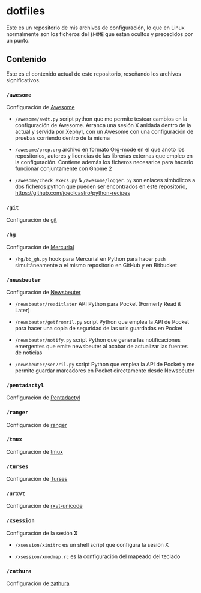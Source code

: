 # dotfiles

Este es un repositorio de mis archivos de configuración, lo que en Linux
normalmente son los ficheros del `$HOME` que están ocultos y precedidos por un
punto.

## Contenido

Este es el contenido actual de este repositorio, reseñando los archivos
significativos.

### `/awesome`

Configuración de [Awesome](http://awesome.naquadah.org/)

+ `/awesome/awdt.py` script python que me permite testear cambios en la
  configuración de Awesome. Arranca una sesión X anidada dentro de la actual y
  servida por Xephyr, con un Awesome con una configuración de pruebas corriendo
  dentro de la misma

+ `/awesome/prep.org` archivo en formato Org-mode en el que anoto los
  repositorios, autores y licencias de las librerías externas que empleo en la
  configuración. Contiene además los ficheros necesarios para hacerlo funcionar
  conjuntamente con Gnome 2

+ `/awesome/check_execs.py` & `/awesome/logger.py` son enlaces simbólicos a dos
  ficheros python que pueden ser encontrados en este repositorio,
  <https://github.com/joedicastro/python-recipes>

### `/git`

Configuración de [git](http://git-scm.com/)

### `/hg`

Configuración de [Mercurial](http://mercurial.selenic.com/)

+ `/hg/bb_gh.py` hook para Mercurial en Python para hacer `push` simultáneamente
  a el mismo repositorio en GitHub y en Bitbucket

### `/newsbeuter`

Configuración de [Newsbeuter](http://newsbeuter.org/)

+ `/newsbeuter/readitlater` API Python para Pocket (Formerly Read it Later)

+ `/newsbeuter/getfromril.py` script Python que emplea la API de Pocket para
   hacer una copia de seguridad de las urls guardadas en Pocket

+ `/newsbeuter/notify.py` script Python que genera las notificaciones emergentes
  que emite newsbeuter al acabar de actualizar las fuentes de noticias

+ `/newsbeuter/sen2ril.py` script Python que emplea la API de Pocket y me
  permite guardar marcadores en Pocket directamente desde Newsbeuter

### `/pentadactyl`

Configuración de [Pentadactyl](http://5digits.org/pentadactyl/)

### `/ranger`

Configuración de [ranger](http://ranger.nongnu.org/)

### `/tmux`

Configuración de [tmux](http://tmux.sourceforge.net/)

### `/turses`

Configuración de [Turses](https://github.com/alejandrogomez/turses)

### `/urxvt`

Configuración de [rxvt-unicode](http://software.schmorp.de/pkg/rxvt-unicode.html)

### `/xsession`

Configuración de la sesión __X__

+ `/xsession/xinitrc` es un shell script que configura la sesión X

+ `/xsession/xmodmap.rc` es la configuración del mapeado del teclado

### `/zathura`

Configuración de [zathura](http://pwmt.org/projects/zathura/)
